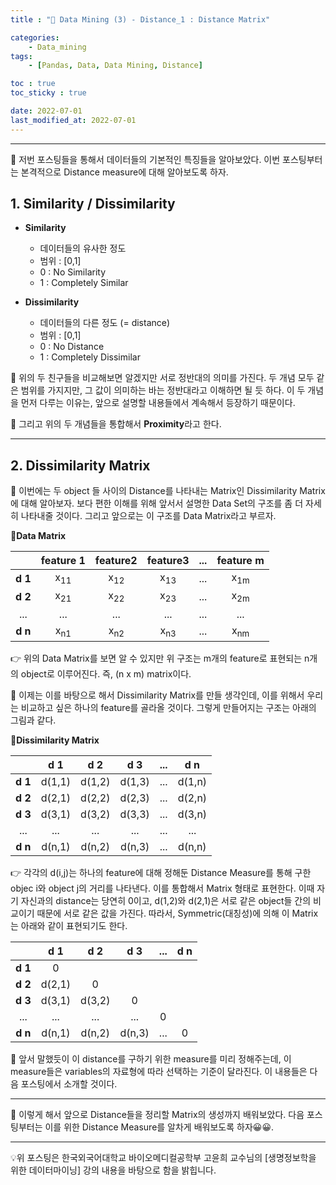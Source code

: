 ```yaml
---
title : "🧩 Data Mining (3) - Distance_1 : Distance Matrix"

categories:
    - Data_mining
tags:
    - [Pandas, Data, Data Mining, Distance]

toc : true
toc_sticky : true

date: 2022-07-01
last_modified_at: 2022-07-01
---  
```

* * *  
  
🧩 저번 포스팅들을 통해서 데이터들의 기본적인 특징들을 알아보았다. 이번 포스팅부터는 본격적으로 Distance measure에 대해 알아보도록 하자.  
  
## 1. Similarity / Dissimilarity
  
- <b>Similarity</b>  
    - 데이터들의 유사한 정도  
    - 범위 : [0,1]  
    - 0 : No Similarity  
    - 1 : Completely Similar  
  
- <b>Dissimilarity</b>  
    - 데이터들의 다른 정도 (= distance)  
    - 범위 : [0,1]  
    - 0 : No Distance  
    - 1 : Completely Dissimilar  
  
  
🧩 위의 두 친구들을 비교해보면 알겠지만 서로 정반대의 의미를 가진다. 두 개념 모두 같은 범위를 가지지만, 그 값이 의미하는 바는 정반대라고 이해하면 될 듯 하다. 이 두 개념을 먼저 다루는 이유는, 앞으로 설명할 내용들에서 계속해서 등장하기 때문이다.  
  
🧩 그리고 위의 두 개념들을 통합해서 <b><a>Proximity</a></b>라고 한다.
  
* * *  

## 2. Dissimilarity Matrix  
  
🧩 이번에는 두 object 들 사이의 Distance를 나타내는 Matrix인 <a>Dissimilarity Matrix</a>에 대해 알아보자. 보다 편한 이해를 위해 앞서서 설명한 Data Set의 구조를 좀 더 자세히 나타내줄 것이다. 그리고 앞으로는 이 구조를 <a>Data Matrix</a>라고 부르자.  

  
<b>📝Data Matrix</b>  

||feature 1|feature2|feature3|...|feature m|
|:---:|:------:|:--------:|:--------:|:---:|:---------:|
|<b>d 1</b>|x<sub>11</sub>|x<sub>12</sub>|x<sub>13</sub>|...|x<sub>1m</sub>|
|<b>d 2</b>|x<sub>21</sub>|x<sub>22</sub>|x<sub>23</sub>|...|x<sub>2m</sub>|
|...|...|...|...|...|...|
|<b>d n</b>|x<sub>n1</sub>|x<sub>n2</sub>|x<sub>n3</sub>|...|x<sub>nm</sub>|  
  
👉 위의 Data Matrix를 보면 알 수 있지만 위 구조는 m개의 feature로 표현되는 n개의 object로 이루어진다. 즉, (n x m) matrix이다.  
  
🧩 이제는 이를 바탕으로 해서 Dissimilarity Matrix를 만들 생각인데, 이를 위해서 우리는 비교하고 싶은 하나의 feature를 골라올 것이다. 그렇게 만들어지는 구조는 아래의 그림과 같다.  
  
<b>📝Dissimilarity Matrix</b>  
  
||d 1|d 2|d 3|...|d n|
|:---:|:------:|:--------:|:--------:|:---:|:---------:|
|<b>d 1</b>|d(1,1)|d(1,2)|d(1,3)|...|d(1,n)|
|<b>d 2</b>|d(2,1)|d(2,2)|d(2,3)|...|d(2,n)|
|<b>d 3</b>|d(3,1)|d(3,2)|d(3,3)|...|d(3,n)|
|...|...|...|...|...|...|
|<b>d n</b>|d(n,1)|d(n,2)|d(n,3)|...|d(n,n)|  

👉 각각의 d(i,j)는 하나의 feature에 대해 정해둔 Distance Measure를 통해 구한 objec i와 object j의 거리를 나타낸다. 이를 통합해서 Matrix 형태로 표현한다. 이때 자기 자신과의 distance는 당연히 0이고, d(1,2)와 d(2,1)은 서로 같은 object들 간의 비교이기 때문에 서로 같은 값을 가진다. 따라서, Symmetric(대칭성)에 의해 이 Matrix는 아래와 같이 표현되기도 한다.  

  
||d 1|d 2|d 3|...|d n|
|:---:|:------:|:--------:|:--------:|:---:|:---------:|
|<b>d 1</b>|0|||||
|<b>d 2</b>|d(2,1)|0||||
|<b>d 3</b>|d(3,1)|d(3,2)|0|||
|...|...|...|...|0||
|<b>d n</b>|d(n,1)|d(n,2)|d(n,3)|...|0|  
  
🧩 앞서 말했듯이 이 distance를 구하기 위한 measure를 미리 정해주는데, 이 measure들은 variables의 자료형에 따라 선택하는 기준이 달라진다. 이 내용들은 다음 포스팅에서 소개할 것이다.  
  
* * *  

🧩 이렇게 해서 앞으로 Distance들을 정리할 Matrix의 생성까지 배워보았다. 다음 포스팅부터는 이를 위한 Distance Measure를 알차게 배워보도록 하자😀😀.  
  
* * *  
<div style="text-align: left">💡위 포스팅은 한국외국어대학교 바이오메디컬공학부 고윤희 교수님의 [생명정보학을 위한 데이터마이닝] 강의 내용을 바탕으로 함을 밝힙니다.</div>
